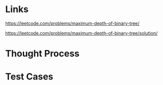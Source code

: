 # Links
https://leetcode.com/problems/maximum-depth-of-binary-tree/

https://leetcode.com/problems/maximum-depth-of-binary-tree/solution/

# Thought Process

# Test Cases

